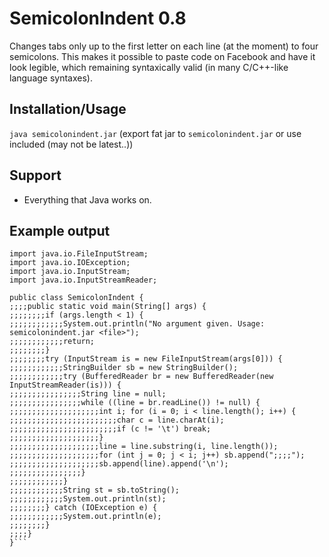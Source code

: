 # SemicolonIndent 0.8
Changes tabs only up to the first letter on each line (at the moment) to four semicolons. This makes it possible to paste code on Facebook and have it look legible, which remaining syntaxically valid (in many C/C++-like language syntaxes). 

## Installation/Usage
`java semicolonindent.jar` (export fat jar to `semicolonindent.jar` or use included (may not be latest..))

## Support
* Everything that Java works on.

## Example output
```import java.io.BufferedReader;
import java.io.FileInputStream;
import java.io.IOException;
import java.io.InputStream;
import java.io.InputStreamReader;

public class SemicolonIndent {
;;;;public static void main(String[] args) {
;;;;;;;;if (args.length < 1) {
;;;;;;;;;;;;System.out.println("No argument given. Usage: semicolonindent.jar <file>");
;;;;;;;;;;;;return;
;;;;;;;;}
;;;;;;;;try (InputStream is = new FileInputStream(args[0])) {
;;;;;;;;;;;;StringBuilder sb = new StringBuilder();
;;;;;;;;;;;;try (BufferedReader br = new BufferedReader(new InputStreamReader(is))) {
;;;;;;;;;;;;;;;;String line = null;
;;;;;;;;;;;;;;;;while ((line = br.readLine()) != null) {
;;;;;;;;;;;;;;;;;;;;int i; for (i = 0; i < line.length(); i++) {
;;;;;;;;;;;;;;;;;;;;;;;;char c = line.charAt(i);
;;;;;;;;;;;;;;;;;;;;;;;;if (c != '\t') break;
;;;;;;;;;;;;;;;;;;;;}
;;;;;;;;;;;;;;;;;;;;line = line.substring(i, line.length());
;;;;;;;;;;;;;;;;;;;;for (int j = 0; j < i; j++) sb.append(";;;;");
;;;;;;;;;;;;;;;;;;;;sb.append(line).append('\n');
;;;;;;;;;;;;;;;;}
;;;;;;;;;;;;}
;;;;;;;;;;;;String st = sb.toString();
;;;;;;;;;;;;System.out.println(st);
;;;;;;;;} catch (IOException e) {
;;;;;;;;;;;;System.out.println(e);
;;;;;;;;}
;;;;}
}```